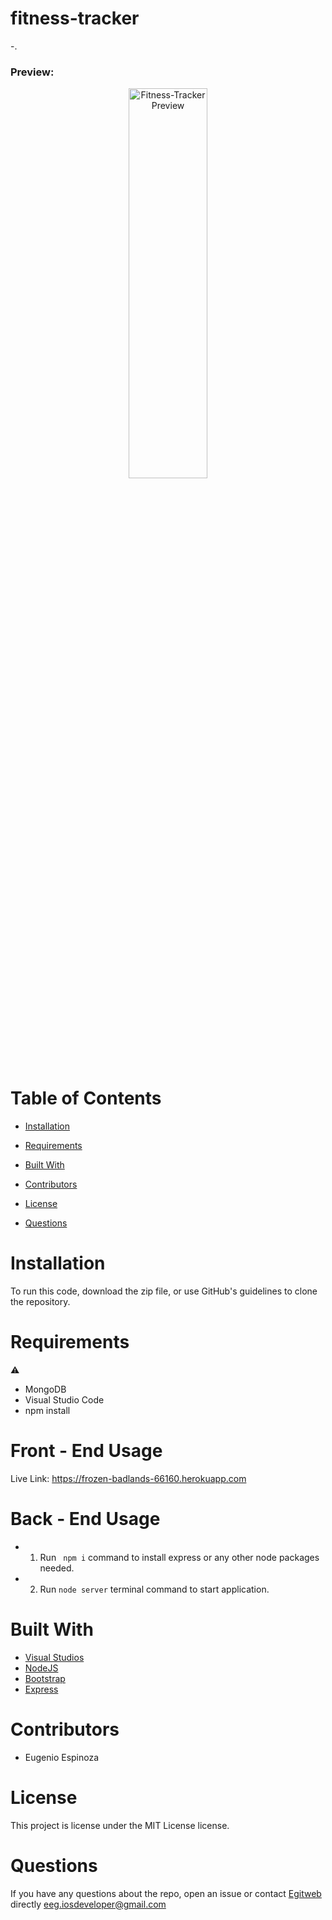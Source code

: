 # fitness-tracker

-.

<h3>Preview:</h3>
<p align="center">
  <img src="" height="40%" width="50%" title="Fitness-Tracker Preview">
</p>

# Table of Contents 
  
  * [Installation](#installation)
  
  * [Requirements](#requirements)
  
  * [Built&nbsp;With](#builtwith)
  
  * [Contributors](#contributors)
  
  * [License](#license)
  
  * [Questions](#questions)

# Installation

To run this code, download the zip file, or use GitHub's guidelines to clone the repository.

# Requirements

⚠️ 
* MongoDB
* Visual Studio Code
* npm install


# Front - End Usage
Live Link: https://frozen-badlands-66160.herokuapp.com


# Back - End Usage
* 1. Run ``` npm i``` command to install express or any other node packages needed.
* 2. Run ``` node server ``` terminal command to start application.<br>



# Built&nbsp;With
* [Visual Studios](https://visualstudio.microsoft.com/)
* [NodeJS](https://nodejs.org/) 
* [Bootstrap](https://getbootstrap.com/)
* [Express](https://expressjs.com/)


# Contributors
* Eugenio Espinoza


# License

This project is license under the MIT License license.
  

# Questions
  
If you have any questions about the repo, open an issue or contact [Egitweb](https://github.com/egitweb) directly eeg.iosdeveloper@gmail.com
